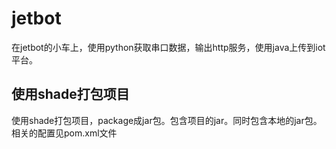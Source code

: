 # jetbot
在jetbot的小车上，使用python获取串口数据，输出http服务，使用java上传到iot平台。

## 使用shade打包项目
使用shade打包项目，package成jar包。包含项目的jar。同时包含本地的jar包。相关的配置见pom.xml文件
